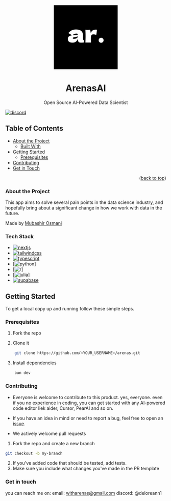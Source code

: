 <div align="center">
    <div align="center">
    <img src="public/assets/ar-dark.png" width="200" alt="arenas-logo" />
    </div>
    <h1 align="center">ArenasAI</h1>
    <p align="center">Open Source AI-Powered Data Scientist</p>    
</div>

[![discord][discord]][discordurl]

## Table of Contents

- [About the Project](#about-the-project)
  - [Built With](#built-with)
- [Getting Started](#getting-started)
  - [Prerequisites](#prerequisites)
- [Contributing](#contributing)
- [Get in Touch](#get-in-touch)

<p align="right">(<a href="#readme-top">back to top</a>)</p>

### About the Project

This app aims to solve several pain points in the data science industry, and hopefully bring about a significant change in how we work with data in the future.

Made by [Mubashir Osmani](https://github.com/mubashir1osmani)


### Tech Stack

- [![nextjs][nextjs]][nextjs-url]
- [![tailwindcss][tailwindcss]][tailwindcss-url]
- [![typescript][typescript]][typescripturl]
- [![python][python]]
- [![r][r]]
- [![julia][julia]]
- [![supabase][supabase]][supabaseurl]

## Getting Started

To get a local copy up and running follow these simple steps.

### Prerequisites

1. Fork the repo

2. Clone it
```sh
    git clone https://github.com/<YOUR_USERNAME>/arenas.git
```

3. Install dependencies
```sh
    bun dev
```


### Contributing

- Everyone is welcome to contribute to this product. yes, everyone. even if you no experience in coding, you can get started with any AI-powered code editor liek aider, Cursor, PearAI and so on. 

- If you have an idea in mind or need to report a bug, feel free to open an [issue](https://github.com/ArenasAI/arenas/issues).

- We actively welcome pull requests

1. Fork the repo and create a new branch 
  ```sh
  git checkout -b my-branch
  ```
2. If you've added code that should be tested, add tests.
3. Make sure you include what changes you've made in the PR template


### Get in touch
you can reach me on:
email: witharenas@gmail.com
discord: @deloreann1



[typescript]: https://img.shields.io/badge/typescript-%23007ACC.svg?style=for-the-badge&logo=typescript&logoColor=white
[typescripturl]: https://www.typescriptlang.org/
[vercel]: https://img.shields.io/badge/Vercel-%23000000.svg?style=for-the-badge&logo=vercel&logoColor=white
[vercel-url]: https://vercel.com/
[nextjs]: https://img.shields.io/badge/Next.js-%23000000.svg?style=for-the-badge&logo=next.js&logoColor=white
[nextjs-url]: https://nextjs.org/
[tailwindcss]: https://img.shields.io/badge/Tailwind_CSS-%231a202c.svg?style=for-the-badge&logo=tailwind-css&logoColor=white
[tailwindcss-url]: https://tailwindcss.com/

[python]: https://img.shields.io/badge/python-%233776AB.svg?style=for-the-badge&logo=python&logoColor=white
[r]: https://img.shields.io/badge/R-%23276DC2.svg?style=for-the-badge&logo=r&logoColor=white
[julia]: https://img.shields.io/badge/julia-%235A0D8E.svg?style=for-the-badge&logo=julia&logoColor=white
[supabase]: https://img.shields.io/badge/Supabase-%233ECF8E.svg?style=for-the-badge&logo=supabase&logoColor=white
[supabaseurl]: https://supabase.com
[discord]: https://img.shields.io/badge/discord-%235865F2.svg?style=for-the-badge&logo=discord&logoColor=white
[discordurl]: https://discord.gg/spZ5yucbnn 